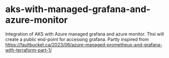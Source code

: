 # aks-with-managed-grafana-and-azure-monitor
Integration of AKS with Azure  managed grafana and azure monitor. Thsi will create a public end-point for accessing grafana.
Partly inspired from https://faultbucket.ca/2023/06/azure-managed-prometheus-and-grafana-with-terraform-part-1/
